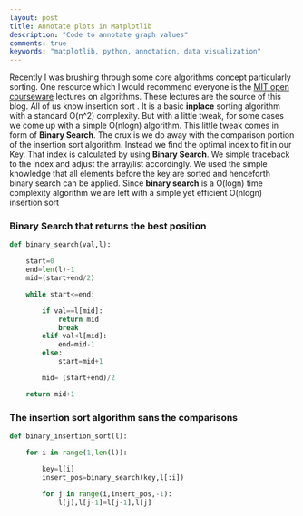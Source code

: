 ```yaml
---
layout: post
title: Annotate plots in Matplotlib
description: "Code to annotate graph values"
comments: true
keywords: "matplotlib, python, annotation, data visualization"
---
```


Recently I was brushing through some core algorithms concept particularly sorting. One resource which I would recommend everyone is the [MIT open courseware](https://ocw.mit.edu/courses/electrical-engineering-and-computer-science/6-006-introduction-to-algorithms-fall-2011/lecture-videos/ ) lectures on algorithms. These lectures are the source of this blog. 
All of us know insertion sort . It is a basic **inplace** sorting algorithm with a standard O(n^2) complexity. But with a little tweak, for some cases we come up with a simple O(nlogn) algorithm. This little tweak comes in form of **Binary Search**. 
The crux is we do away with the comparison portion of the insertion sort algorithm. Instead we find the optimal index to fit in our Key. That index is calculated by using **Binary Search**. We simple traceback to the index and adjust the array/list accordingly. We used the simple knowledge that all elements before the key are sorted and henceforth binary search can be applied. Since **binary search** is a O(logn) time complexity algorithm we are left with a simple yet efficient O(nlogn) insertion sort

### Binary Search that returns the best position

```python
def binary_search(val,l):

	start=0
	end=len(l)-1
	mid=(start+end/2)

	while start<=end:

		if val==l[mid]:
			return mid
			break
		elif val<l[mid]:
			end=mid-1
		else:
			start=mid+1

		mid= (start+end)/2

	return mid+1
```


### The insertion sort algorithm sans the comparisons

```python
def binary_insertion_sort(l):

	for i in range(1,len(l)):

		key=l[i]
		insert_pos=binary_search(key,l[:i])
		
		for j in range(i,insert_pos,-1):
			l[j],l[j-1]=l[j-1],l[j]
```



